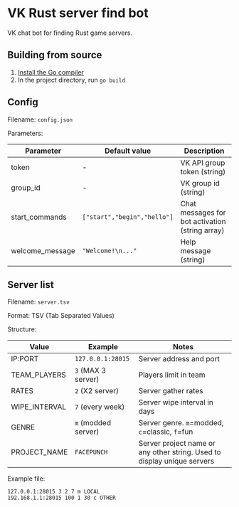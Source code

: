 # VK Rust server find bot

VK chat bot for finding Rust game servers.

## Building from source

1. [Install the Go compiler](https://golang.org/dl/)
2. In the project directory, run `go build`

## Config

Filename: `config.json`

Parameters:

| Parameter | Default value | Description
----------- | ------------- | -----------
| token | - | VK API group token (string)
| group_id | - | VK group id (string)
| start_commands | `["start","begin","hello"]` | Chat messages for bot activation (string array)
| welcome_message | `"Welcome!\n..."` | Help message (string)

## Server list

Filename: `server.tsv`

Format: TSV (Tab Separated Values)

Structure:

| Value | Example | Notes |
| ----- | ---- | ----- |
| IP:PORT | `127.0.0.1:28015` | Server address and port |
| TEAM_PLAYERS | `3` (MAX 3 server) | Players limit in team |
| RATES | `2` (X2 server) | Server gather rates |
| WIPE_INTERVAL | `7` (every week) | Server wipe interval in days |
| GENRE | `m` (modded server) | Server genre. `m`=modded, `c`=classic, `f`=fun |
| PROJECT_NAME | `FACEPUNCH` | Server project name or any other string. Used to display unique servers |

Example file:

```text
127.0.0.1:28015 3 2 7 m LOCAL
192.168.1.1:28015 100 1 30 c OTHER
```

